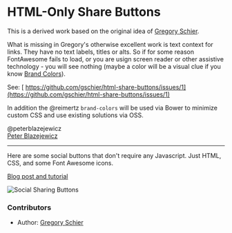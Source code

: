HTML-Only Share Buttons
=======================

This is a derived work based on the original idea of [Gregory Schier](http://schier.co).

What is missing in Gregory's otherwise excellent work is text context for links. They have no text labels, titles or alts. So if for some reason FontAwesome fails to load, or you are usign screen reader or other assistive technology - you will see nothing (maybe a color will be a visual clue if you know [Brand Colors](http://brandcolors.net/)).

See: [ https://github.com/gschier/html-share-buttons/issues/1](https://github.com/gschier/html-share-buttons/issues/1)

In addition the @reimertz `brand-colors` will be used via Bower to minimize custom CSS and use existing solutions via OSS.

@peterblazejewicz  
[Peter Blazejewicz](@peterblazejewicz)

---

Here are some social buttons that don't require any Javascript. Just HTML, CSS, and some Font Awesome icons.

[Blog post and tutorial](http://schier.co/blog/2014/10/22/pure-html-share-buttons.html)

![Social Sharing Buttons](http://schier.co/images/sharing.png?foo=bar)

### Contributors

 * Author: [Gregory Schier](http://schier.co)
